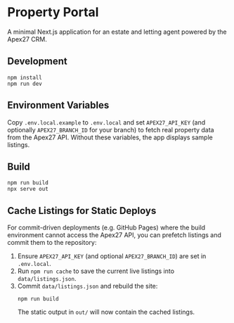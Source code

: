 # Property Portal

A minimal Next.js application for an estate and letting agent powered by the Apex27 CRM.

## Development

```
npm install
npm run dev
```

## Environment Variables

Copy `.env.local.example` to `.env.local` and set `APEX27_API_KEY` (and optionally `APEX27_BRANCH_ID` for your branch) to fetch real property data from the Apex27 API. Without these variables, the app displays sample listings.

## Build

```
npm run build
npx serve out
```

## Cache Listings for Static Deploys

For commit-driven deployments (e.g. GitHub Pages) where the build
environment cannot access the Apex27 API, you can prefetch listings and
commit them to the repository:

1. Ensure `APEX27_API_KEY` (and optional `APEX27_BRANCH_ID`) are set in
   `.env.local`.
2. Run `npm run cache` to save the current live listings into
   `data/listings.json`.
3. Commit `data/listings.json` and rebuild the site:
   ```
   npm run build
   ```
   The static output in `out/` will now contain the cached listings.
